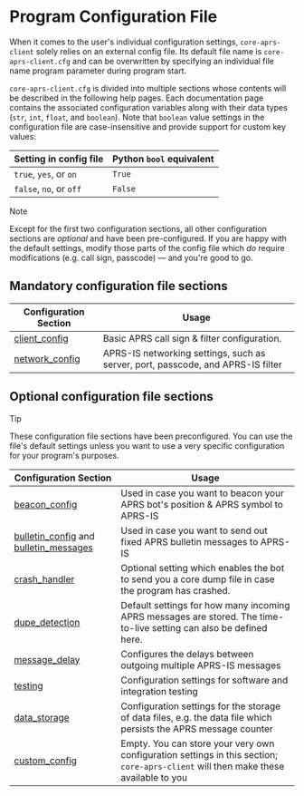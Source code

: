 # Program Configuration File

When it comes to the user's individual configuration settings, `core-aprs-client` solely relies on an external config file. Its default file name is `core-aprs-client.cfg` and can be overwritten by specifying an individual file name program parameter during program start.

`core-aprs-client.cfg` is divided into multiple sections whose contents will be described in the following help pages. Each documentation page contains the associated configuration variables along with their data types (`str`, `int`, `float`, and `boolean`). Note that `boolean` value settings in the configuration file are case-insensitive and provide support for custom key values:

| Setting in config file  | Python `bool` equivalent |
|-------------------------|--------------------------|
| `true`, `yes`, or `on`  | `True`                   |
| `false`, `no`, or `off` | `False`                  |

> [!NOTE]
> Except for the first two configuration sections, all other configuration sections are _optional_ and have been pre-configured. If you are happy with the default settings, modify those parts of the config file which _do_ require modifications (e.g. call sign, passcode) — and you're good to go.


## Mandatory configuration file sections

| Configuration Section                                         | Usage                                                                           |
|---------------------------------------------------------------|---------------------------------------------------------------------------------|
| [client_config](configuration_subsections/config_client.md)   | Basic APRS call sign & filter configuration.                                    |
| [network_config](configuration_subsections/config_network.md) | APRS-IS networking settings, such as server, port, passcode, and APRS-IS filter |

## Optional configuration file sections

> [!Tip]
> These configuration file sections have been preconfigured. You can use the file's default settings unless you want to use a very specific configuration for your program's purposes.

| Configuration Section                                                                                                                            | Usage                                                                                                                               |
|--------------------------------------------------------------------------------------------------------------------------------------------------|-------------------------------------------------------------------------------------------------------------------------------------|
| [beacon_config](configuration_subsections/config_beacon.md)                                                                                      | Used in case you want to beacon your APRS bot's position & APRS symbol to APRS-IS                                                   |
| [bulletin_config](configuration_subsections/config_bulletin.md) and [bulletin_messages](configuration_subsections/config_bulletin_messages.md)   | Used in case you want to send out fixed APRS bulletin messages to APRS-IS                                                           |
| [crash_handler](configuration_subsections/config_crash_handler.md)                                                                               | Optional setting which enables the bot to send you a core dump file in case the program has crashed.                                |
| [dupe_detection](configuration_subsections/config_dupe_detection.md)                                                                             | Default settings for how many incoming APRS messages are stored. The time-to-live setting can also be defined here.                 |
| [message_delay](configuration_subsections/config_message_delay.md)                                                                               | Configures the delays between outgoing multiple APRS-IS messages                                                                    |
| [testing](configuration_subsections/config_testing.md)                                                                                           | Configuration settings for software and integration testing                                                                         |
| [data_storage](configuration_subsections/config_data_storage.md)                                                                                 | Configuration settings for the storage of data files, e.g. the data file which persists the APRS message counter                    |
| [custom_config](configuration_subsections/config_custom.md)                                                                                      | Empty. You can store your very own configuration settings in this section; `core-aprs-client` will then make these available to you |





